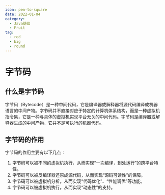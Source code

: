 ```yaml
---
icon: pen-to-square
date: 2022-01-04
category:
  - Java基础
  - Fruit
tag:
  - red
  - big
  - round
---
```


# 字节码

## 什么是字节码

字节码（Bytecode）是一种中间代码，它是编译器或解释器将源代码编译成机器语言的中间产物。字节码并不直接对应于特定的计算机体系结构，而是一种虚拟机指令集，它是一种与具体的虚拟机实现平台无关的中间代码。字节码是编译器或解释器生成的中间产物，它并不是可执行的机器代码。

## 字节码的作用

字节码的作用主要有以下几点：

1. 字节码可以被不同的虚拟机执行，从而实现“一次编译，到处运行”的跨平台特性。
2. 字节码可以被反编译器还原成源代码，从而实现“源码可读性”的保障。
3. 字节码可以被虚拟机分析，从而实现“代码优化”、“性能调优”等功能。
4. 字节码可以被虚拟机执行，从而实现“动态性”的支持。

